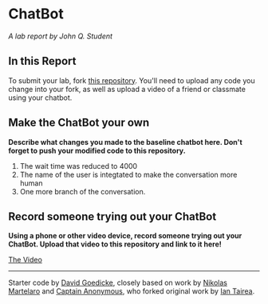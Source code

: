# ChatBot

*A lab report by John Q. Student*

## In this Report

To submit your lab, fork [this repository](https://github.com/FAR-Lab/IDD-Fa18-Lab6). You'll need to upload any code you change into your fork, as well as upload a video of a friend or classmate using your chatbot.

## Make the ChatBot your own

**Describe what changes you made to the baseline chatbot here. Don't forget to push your modified code to this repository.**
<br>
1. The wait time was reduced to 4000  <br>
2. The name of the user is integtated to make the conversation more human <br>
3. One more branch of the conversation. 


## Record someone trying out your ChatBot

**Using a phone or other video device, record someone trying out your ChatBot. Upload that video to this repository and link to it here!**

[The Video](https://youtu.be/AIznYSQkAak) 

---
Starter code by [David Goedicke](mailto:da.goedicke@gmail.com), closely based on work by [Nikolas Martelaro](mailto:nmartelaro@gmail.com) and [Captain Anonymous](https://codepen.io/anon/pen/PEVYXz), who forked original work by [Ian Tairea](https://codepen.io/mrtairea/pen/yJapwv).
